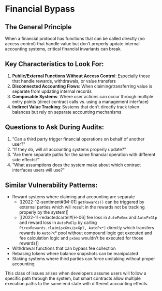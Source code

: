 # Financial Bypass
## The General Principle

When a financial protocol has functions that can be called directly (no access control) that handle value but don't properly update internal accounting systems, critical financial invariants can break.

## Key Characteristics to Look For:

1. **Public/External Functions Without Access Control**: Especially those that handle rewards, withdrawals, or value transfers
2. **Disconnected Accounting Flows**: When claiming/transferring value is separate from updating internal records
3. **Composable Systems**: Where user actions can occur through multiple entry points (direct contract calls vs. using a management interface)
4. **Indirect Value Tracking**: Systems that don't directly track token balances but rely on separate accounting mechanisms
    

## Questions to Ask During Audits:

1. "Can a third party trigger financial operations on behalf of another user?"
2. "If they do, will all accounting systems properly update?"
3. "Are there separate paths for the same financial operation with different side effects?"
4. "What assumptions does the system make about which contract interfaces users will use?"
    
## Similar Vulnerability Patterns:

- Reward systems where claiming and accounting are separate
	- [[2022-12-sentiment#[M-01] `getRewards()` can be triggered by external parties which will result in the rewards not be tracking properly by the system]]
	- [[2022-11-redactedcartel#[H-06] fee loss in `AutoPxGmx` and `AutoPxGlp` and reward loss in `AutoPxGlp` by calling `PirexRewards.claim(pxGmx/pxGpl, AutoPx*)` directly which transfers rewards to `AutoPx`* pool without compound logic get executed and fee calculation logic and `pxGmx` wouldn't be executed for those rewards]]
- Withdrawal functions that can bypass fee collection
- Rebasing tokens where balance snapshots can be manipulated
- Staking systems where third parties can force unstaking without proper accounting

This class of issues arises when developers assume users will follow a specific path through the system, but smart contracts allow multiple execution paths to the same end state with different accounting effects.